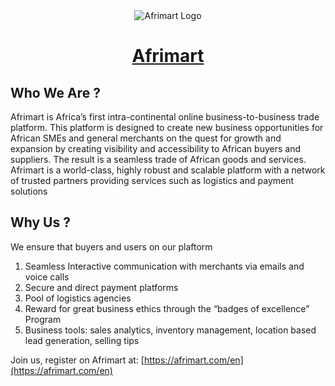 <div align="center">
  <img src="https://afrimart.com/public/uploads/all/KrKIxYNcLfMHTqvk7MF3W4upPAiSopNjhnyE2bqG.webp" alt="Afrimart Logo" />

  <h1 align="center">
    <a href="https://afrimart.com/en">Afrimart</a>
  </h1>
</div>

## Who We Are ?

Afrimart is Africa’s first intra-continental online business-to-business trade platform. This platform is designed to create new business opportunities for African SMEs and general merchants on the quest for growth and expansion by creating visibility and accessibility to African buyers and suppliers. The result is a seamless trade of African goods and services. Afrimart is a world-class, highly robust and scalable platform with a network of trusted partners providing services such as logistics and payment solutions

## Why Us ?

We ensure that buyers and users on our plaftorm 

1. Seamless Interactive communication with merchants via emails and voice calls
2. Secure and direct payment platforms
3. Pool of logistics agencies
4. Reward for great business ethics through the “badges of excellence” Program
5. Business tools: sales analytics, inventory management, location based lead generation, selling tips

Join us, register on Afrimart at: [https://afrimart.com/en](https://afrimart.com/en)
